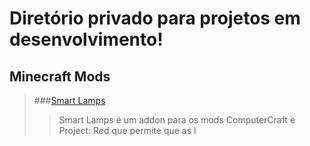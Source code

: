 Diretório privado para projetos em desenvolvimento!
===================================================


Minecraft Mods
--------------
>###[Smart Lamps](https://github.com/WesleyALves/wesleyalves.github.io/smart-lamps/ "Smart Lamps Directory")
>>
>> Smart Lamps é um addon para os mods ComputerCraft e Project: Red que permite que as l
